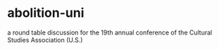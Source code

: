 # abolition-uni
a round table discussion for the 19th annual conference of the Cultural Studies Association (U.S.)

